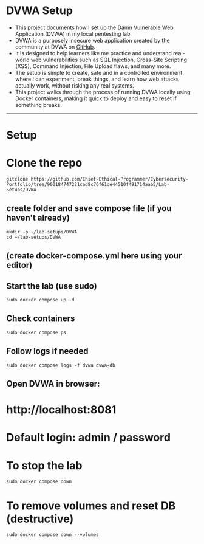 # DVWA Setup
- This project documents how I set up the Damn Vulnerable Web Application (DVWA) in my local pentesting lab.
- DVWA is a purposely insecure web application created by the community at DVWA on [GitHub](https://github.com/digininja/DVWAhttps://github.com/digininja/DVWA).
-  It is designed to help learners like me practice and understand real-world web vulnerabilities such as SQL Injection, Cross-Site Scripting (XSS), Command Injection, File Upload flaws, and many more.
- The setup is simple to create, safe and in a controlled environment where I can experiment, break things, and learn how web attacks actually work, without risking any real systems.
- This project walks through the process of running DVWA locally using Docker containers, making it quick to deploy and easy to reset if something breaks.

---
# Setup
# Clone the repo
```
gitclone https://github.com/Chief-Ethical-Programmer/Cybersecurity-Portfolio/tree/900184747221cad8c76f61de44510f491714aab5/Lab-Setups/DVWA
```
## create folder and save compose file (if you haven't already)
```
mkdir -p ~/lab-setups/DVWA
cd ~/lab-setups/DVWA
```
## (create docker-compose.yml here using your editor)

## Start the lab (use sudo)
```
sudo docker compose up -d
```
## Check containers
```
sudo docker compose ps
```
## Follow logs if needed
```
sudo docker compose logs -f dvwa dvwa-db
```
## Open DVWA in browser:
# http://localhost:8081
# Default login: admin / password

# To stop the lab
```
sudo docker compose down
```
# To remove volumes and reset DB (destructive)
```
sudo docker compose down --volumes
```
